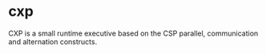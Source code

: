 cxp
===

CXP is a small runtime executive based on the CSP parallel, communication and alternation constructs. 
